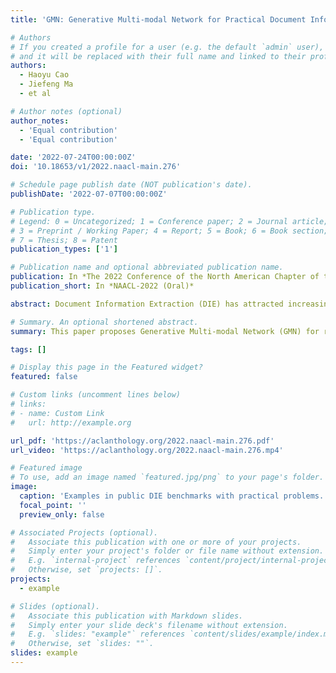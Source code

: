 ```yaml
---
title: 'GMN: Generative Multi-modal Network for Practical Document Information Extraction'

# Authors
# If you created a profile for a user (e.g. the default `admin` user), write the username (folder name) here
# and it will be replaced with their full name and linked to their profile.
authors:
  - Haoyu Cao
  - Jiefeng Ma
  - et al

# Author notes (optional)
author_notes:
  - 'Equal contribution'
  - 'Equal contribution'

date: '2022-07-24T00:00:00Z'
doi: '10.18653/v1/2022.naacl-main.276'

# Schedule page publish date (NOT publication's date).
publishDate: '2022-07-07T00:00:00Z'

# Publication type.
# Legend: 0 = Uncategorized; 1 = Conference paper; 2 = Journal article;
# 3 = Preprint / Working Paper; 4 = Report; 5 = Book; 6 = Book section;
# 7 = Thesis; 8 = Patent
publication_types: ['1']

# Publication name and optional abbreviated publication name.
publication: In *The 2022 Conference of the North American Chapter of the Association for Computational Linguistics - Human Language Technologies*
publication_short: In *NAACL-2022 (Oral)*

abstract: Document Information Extraction (DIE) has attracted increasing attention due to its various advanced applications in the real world. Although recent literature has already achieved competitive results, these approaches usually fail when dealing with complex documents with noisy OCR results or mutative layouts. This paper proposes Generative Multi-modal Network (GMN) for real-world scenarios to address these problems, which is a robust multi-modal generation method without predefined label categories. With the carefully designed spatial encoder and modal-aware mask module, GMN can deal with complex documents that are hard to serialized into sequential order. Moreover, GMN tolerates errors in OCR results and requires no character-level annotation, which is vital because fine-grained annotation of numerous documents is laborious and even requires annotators with specialized domain knowledge. Extensive experiments show that GMN achieves new state-of-the-art performance on several public DIE datasets and surpasses other methods by a large margin, especially in realistic scenes.

# Summary. An optional shortened abstract.
summary: This paper proposes Generative Multi-modal Network (GMN) for real-world scenarios to address these problems, which is a robust multi-modal generation method without predefined label categories. GMN can deal with complex documents that are hard to serialized into sequential order and tolerate errors in OCR results which means it requires no character-level annotation

tags: []

# Display this page in the Featured widget?
featured: false

# Custom links (uncomment lines below)
# links:
# - name: Custom Link
#   url: http://example.org

url_pdf: 'https://aclanthology.org/2022.naacl-main.276.pdf'
url_video: 'https://aclanthology.org/2022.naacl-main.276.mp4'

# Featured image
# To use, add an image named `featured.jpg/png` to your page's folder.
image:
  caption: 'Examples in public DIE benchmarks with practical problems.'
  focal_point: ''
  preview_only: false

# Associated Projects (optional).
#   Associate this publication with one or more of your projects.
#   Simply enter your project's folder or file name without extension.
#   E.g. `internal-project` references `content/project/internal-project/index.md`.
#   Otherwise, set `projects: []`.
projects:
  - example

# Slides (optional).
#   Associate this publication with Markdown slides.
#   Simply enter your slide deck's filename without extension.
#   E.g. `slides: "example"` references `content/slides/example/index.md`.
#   Otherwise, set `slides: ""`.
slides: example
---
```


<!-- {{% callout note %}}
Click the _Cite_ button above to demo the feature to enable visitors to import publication metadata into their reference management software.
{{% /callout %}}

{{% callout note %}}
Create your slides in Markdown - click the _Slides_ button to check out the example.
{{% /callout %}}

Supplementary notes can be added here, including [code, math, and images](https://wowchemy.com/docs/writing-markdown-latex/). -->
